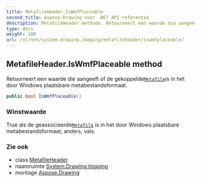 ```yaml
---
title: MetafileHeader.IsWmfPlaceable
second_title: Aspose.Drawing voor .NET API-referentie
description: MetafileHeader methode. Retourneert een waarde die aangeeft of de gekoppeldeMetafileis in het door Windows plaatsbare metabestandsformaat.
type: docs
weight: 180
url: /nl/net/system.drawing.imaging/metafileheader/iswmfplaceable/
---
```

## MetafileHeader.IsWmfPlaceable method

Retourneert een waarde die aangeeft of de gekoppelde[`Metafile`](../../metafile/)is in het door Windows plaatsbare metabestandsformaat.

```csharp
public bool IsWmfPlaceable()
```

### Winstwaarde

True als de geassocieerde[`Metafile`](../../metafile/) is in het door Windows plaatsbare metabestandsformaat; anders, vals.

### Zie ook

* class [MetafileHeader](../)
* naamruimte [System.Drawing.Imaging](../../metafileheader/)
* montage [Aspose.Drawing](../../../)


